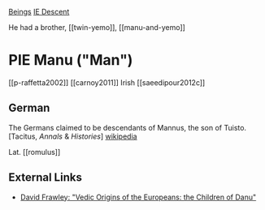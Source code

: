 [Beings](beings.md)
[IE Descent](ie-descent-founders)

He had a brother, [[twin-yemo]], [[manu-and-yemo]]

# PIE Manu ("Man")
[[p-raffetta2002]]
[[carnoy2011]] Irish
[[saeedipour2012c]]

## German
The Germans claimed to be descendants of Mannus, the son of Tuisto. [Tacitus, *Annals* & *Histories*]
[wikipedia](https://en.wikipedia.org/wiki/Mannus)

Lat. [[romulus]]

## External Links
- [David Frawley: "Vedic Origins of the Europeans: the Children of Danu"](https://www.vedanet.com/vedic-origins-of-the-europeans-the-children-of-danu/)
